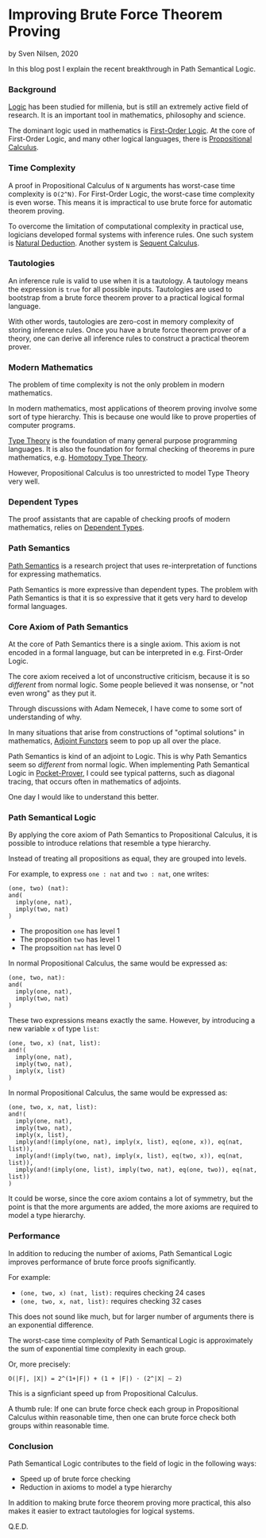 # Improving Brute Force Theorem Proving
by Sven Nilsen, 2020

In this blog post I explain the recent breakthrough in Path Semantical Logic.

### Background

[Logic](https://en.wikipedia.org/wiki/Logic) has been studied for millenia,
but is still an extremely active field of research.
It is an important tool in mathematics, philosophy and science.

The dominant logic used in mathematics is [First-Order Logic](https://en.wikipedia.org/wiki/First-order_logic).
At the core of First-Order Logic, and many other logical languages,
there is [Propositional Calculus](https://en.wikipedia.org/wiki/Propositional_calculus).

### Time Complexity

A proof in Propositional Calculus of `N` arguments has worst-case time complexity is `O(2^N)`.
For First-Order Logic, the worst-case time complexity is even worse.
This means it is impractical to use brute force for automatic theorem proving.

To overcome the limitation of computational complexity in practical use, logicians developed formal systems with inference rules.
One such system is [Natural Deduction](https://en.wikipedia.org/wiki/Natural_deduction).
Another system is [Sequent Calculus](https://en.wikipedia.org/wiki/Sequent_calculus).

### Tautologies

An inference rule is valid to use when it is a tautology.
A tautology means the expression is `true` for all possible inputs.
Tautologies are used to bootstrap from a brute force theorem prover to a practical logical formal language.

With other words, tautologies are zero-cost in memory complexity of storing inference rules.
Once you have a brute force theorem prover of a theory, one can derive all inference rules to construct a practical theorem prover.

### Modern Mathematics

The problem of time complexity is not the only problem in modern mathematics.

In modern mathematics, most applications of theorem proving involve some sort of type hierarchy.
This is because one would like to prove properties of computer programs.

[Type Theory](https://en.wikipedia.org/wiki/Type_theory) is the foundation of many general purpose programming languages.
It is also the foundation for formal checking of theorems in pure mathematics, e.g. [Homotopy Type Theory](https://en.wikipedia.org/wiki/Homotopy_type_theory).

However, Propositional Calculus is too unrestricted to model Type Theory very well.

### Dependent Types

The proof assistants that are capable of checking proofs of modern mathematics, relies on [Dependent Types](https://en.wikipedia.org/wiki/Dependent_type).

### Path Semantics

[Path Semantics](https://github.com/advancedresearch/path_semantics) is a research project that uses re-interpretation of functions for expressing mathematics.

Path Semantics is more expressive than dependent types.
The problem with Path Semantics is that it is so expressive that it gets very hard to develop formal languages.

### Core Axiom of Path Semantics

At the core of Path Semantics there is a single axiom.
This axiom is not encoded in a formal language, but can be interpreted in e.g. First-Order Logic.

The core axiom received a lot of unconstructive criticism, because it is so *different* from normal logic.
Some people believed it was nonsense, or "not even wrong" as they put it.

Through discussions with Adam Nemecek, I have come to some sort of understanding of why.

In many situations that arise from constructions of "optimal solutions" in mathematics,
[Adjoint Functors](https://en.wikipedia.org/wiki/Adjoint_functors) seem to pop up all over the place.

Path Semantics is kind of an adjoint to Logic.
This is why Path Semantics seem so *different* from normal logic.
When implementing Path Semantical Logic in [Pocket-Prover](https://github.com/advancedresearch/pocket_prover),
I could see typical patterns, such as diagonal tracing, that occurs often in mathematics of adjoints.

One day I would like to understand this better.

### Path Semantical Logic

By applying the core axiom of Path Semantics to Propositional Calculus,
it is possible to introduce relations that resemble a type hierarchy.

Instead of treating all propositions as equal, they are grouped into levels.

For example, to express `one : nat` and `two : nat`, one writes:

```text
(one, two) (nat):
and(
  imply(one, nat),
  imply(two, nat)
)
```

- The proposition `one` has level 1
- The proposition `two` has level 1
- The propsoition `nat` has level 0

In normal Propositional Calculus, the same would be expressed as:

```text
(one, two, nat):
and(
  imply(one, nat),
  imply(two, nat)
)
```

These two expressions means exactly the same.
However, by introducing a new variable `x` of type `list`:

```text
(one, two, x) (nat, list):
and!(
  imply(one, nat),
  imply(two, nat),
  imply(x, list)
)
```

In normal Propositional Calculus, the same would be expressed as:

```text
(one, two, x, nat, list):
and!(
  imply(one, nat),
  imply(two, nat),
  imply(x, list),
  imply(and!(imply(one, nat), imply(x, list), eq(one, x)), eq(nat, list)),
  imply(and!(imply(two, nat), imply(x, list), eq(two, x)), eq(nat, list)),
  imply(and!(imply(one, list), imply(two, nat), eq(one, two)), eq(nat, list))
)
```

It could be worse, since the core axiom contains a lot of symmetry,
but the point is that the more arguments are added, the more axioms are required to model a type hierarchy.

### Performance

In addition to reducing the number of axioms, Path Semantical Logic improves performance of brute force proofs significantly.

For example:

- `(one, two, x) (nat, list):` requires checking 24 cases
- `(one, two, x, nat, list):` requires checking 32 cases

This does not sound like much, but for larger number of arguments there is an exponential difference.

The worst-case time complexity of Path Semantical Logic is approximately the sum of exponential time complexity in each group.

Or, more precisely:

```text
O(|F|, |X|) = 2^(1+|F|) + (1 + |F|) · (2^|X| – 2)
```

This is a signficiant speed up from Propositional Calculus.

A thumb rule: If one can brute force check each group in Propositional Calculus within reasonable time,
then one can brute force check both groups within reasonable time.

### Conclusion

Path Semantical Logic contributes to the field of logic in the following ways:

- Speed up of brute force checking
- Reduction in axioms to model a type hierarchy

In addition to making brute force theorem proving more practical,
this also makes it easier to extract tautologies for logical systems.

Q.E.D.
